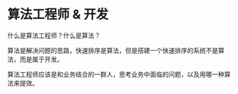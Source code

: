 # 算法工程师 & 开发

什么是算法工程师？什么是算法？

算法是解决问题的思路，快速排序是算法，但是搭建一个快速排序的系统不是算法，而是属于开发。

算法工程师应该是和业务结合的一群人，思考业务中面临的问题，以及用哪一种算法来提效。

